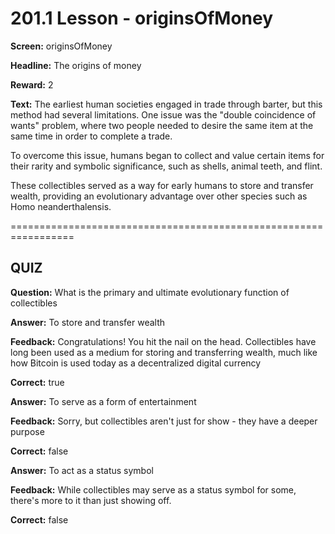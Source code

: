# 201.1 Lesson - originsOfMoney

**Screen:** originsOfMoney

**Headline:** The origins of money

**Reward:** 2

**Text:** The earliest human societies engaged in trade through barter, but this method had several limitations. One issue was the &quot;double coincidence of wants&quot; problem, where two people needed to desire the same item at the same time in order to complete a trade.

To overcome this issue, humans began to collect and value certain items for their rarity and symbolic significance, such as shells, animal teeth, and flint.

These collectibles served as a way for early humans to store and transfer wealth, providing an evolutionary advantage over other species such as Homo neanderthalensis.


=================================================================

## QUIZ

**Question:** What is the primary and ultimate evolutionary function of collectibles


**Answer:** To store and transfer wealth

**Feedback:** Congratulations! You hit the nail on the head. Collectibles have long been used as a medium for storing and transferring wealth, much like how Bitcoin is used today as a decentralized digital currency

**Correct:** true

**Answer:** To serve as a form of entertainment

**Feedback:** Sorry, but collectibles aren&#x27;t just for show - they have a deeper purpose

**Correct:** false

**Answer:** To act as a status symbol

**Feedback:** While collectibles may serve as a status symbol for some, there&#x27;s more to it than just showing off.

**Correct:** false


<figure><img src="../.gitbook/assets/201-01 (1).png" alt=""><figcaption></figcaption></figure>

